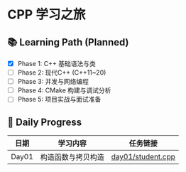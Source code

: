 # CPP 学习之旅

## 📚 Learning Path (Planned)

- [x] Phase 1: C++ 基础语法与类
- [ ] Phase 2: 现代C++ (C++11~20)
- [ ] Phase 3: 并发与网络编程
- [ ] Phase 4: CMake 构建与调试分析
- [ ] Phase 5: 项目实战与面试准备

## 📅 Daily Progress

| 日期 | 学习内容 | 任务链接 |
|------|----------|----------|
| Day01 | 构造函数与拷贝构造 | [day01/student.cpp](./day01/student.cpp) |
